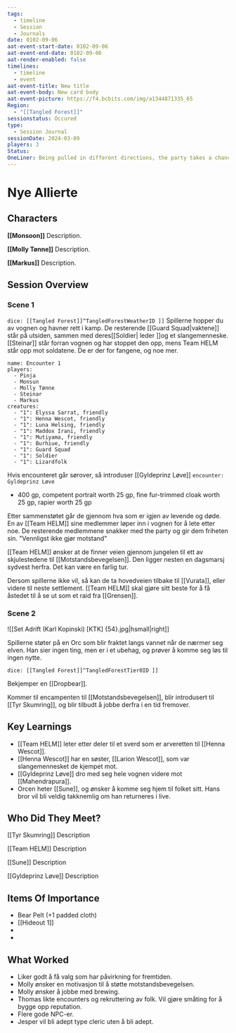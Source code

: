 ```yaml
---
tags:
  - timeline
  - Session
  - Journals
date: 0102-09-06
aat-event-start-date: 0102-09-06
aat-event-end-date: 0102-09-06
aat-render-enabled: false
timelines:
  - timeline
  - event
aat-event-title: New title
aat-event-body: New card body
aat-event-picture: https://f4.bcbits.com/img/a1344871335_65
Region:
  - "[[Tangled Forest]]"
sessionstatus: Occured
type:
  - Session Journal
sessionDate: 2024-03-09
players: 3
Status: 
OneLiner: Being pulled in different directions, the party takes a chance.
---
```


# Nye Allierte
## Characters 
 
**[[Monsoon]]** Description. 
 
**[[Molly Tønne]]** Description. 
 
**[[Markus]]** Description. 
  
## Session Overview 
### Scene 1
`dice: [[Tangled Forest]]^TangledForestWeatherID ]]`
Spillerne hopper du av vognen og havner rett i kamp. De resterende [[Guard Squad|vaktene]] står på utsiden, sammen med deres[[Soldier| leder ]]og et slangemenneske. [[Steinar]] står forran vognen og har stoppet den opp, mens Team HELM står opp mot soldatene. De er der for fangene, og noe mer. 

```encounter-table
name: Encounter 1
players:
  - Pinja
  - Monsun
  - Molly Tønne
  - Steinar
  - Markus
creatures:
  - "1": Elyssa Sarrat, friendly
  - "1": Henna Wescot, friendly
  - "1": Luna Helsing, friendly
  - "1": Maddox Irani, friendly
  - "1": Mutiyama, friendly
  - "1": Burhiue, friendly
  - "1": Guard Squad
  - "1": Soldier
  - "1": Lizardfolk
```

Hvis encounteret går sørover, så introduser [[Gyldeprinz Løve]] `encounter: Gyldeprinz Løve`

- 400 gp, competent portrait worth 25 gp, fine fur-trimmed cloak worth 25 gp, rapier worth 25 gp

Etter sammenstøtet går de gjennom hva som er igjen av levende og døde. En av [[Team HELM]] sine medlemmer løper inn i vognen for å lete etter noe. De resterende medlemmene snakker med the party og gir dem friheten sin. "Vennligst ikke gjør motstand"

[[Team HELM]] ønsker at de finner veien gjennom jungelen til ett av skjulestedene til [[Motstandsbevegelsen]].  Den ligger nesten en dagsmarsj sydvest herfra. Det kan være en farlig tur.

Dersom spillerne ikke vil, så kan de ta hovedveien tilbake til [[Vurata]], eller videre til neste settlement. [[Team HELM]] skal gjøre sitt beste for å få åstedet til å se ut som et raid fra [[Grensen]]. 

### Scene 2
![[Set Adrift (Karl Kopinski) [KTK] {54}.jpg|hsmall|right]]

Spillerne støter på en Orc som blir fraktet langs vannet når de nærmer seg elven. Han sier ingen ting, men er i et ubehag, og prøver å komme seg løs til ingen nytte. 

`dice: [[Tangled Forest]]^TangledForestTier0ID ]]`

Bekjemper en [[Dropbear]].

Kommer til encampenten til [[Motstandsbevegelsen]], blir introdusert til [[Tyr Skumring]], og blir tilbudt å jobbe derfra i en tid fremover. 

## Key Learnings

- [[Team HELM]] leter etter deler til et sverd som er arveretten til [[Henna Wescot]]. 
- [[Henna Wescot]] har en søster, [[Larion Wescot]], som var slangemennesket de kjempet mot.
- [[Gyldeprinz Løve]] dro med seg hele vognen videre mot [[Mahendrapura]].
- Orcen heter [[Sune]], og ønsker å komme seg hjem til folket sitt. Hans bror vil bli veldig takknemlig om han returneres i live.
 
## Who Did They Meet?
 
[[Tyr Skumring]] Description 
 
[[Team HELM]] Description 
 
[[Sune]] Description 
 
[[Gyldeprinz Løve]] Description 
 
## Items Of Importance
 
- Bear Pelt (+1 padded cloth)
- [[Hideout 1]]
- 
- 

## What Worked 
 
- Liker godt å få valg som har påvirkning for fremtiden.
- Molly ønsker en motivasjon til å støtte motstandsbevegelsen.
- Molly ønsker å jobbe med brewing.
- Thomas likte encounters og rekruttering av folk. Vil gjøre småting for å bygge opp reputation. 
- Flere gode NPC-er. 
- Jesper vil bli adept type cleric uten å bli adept.
